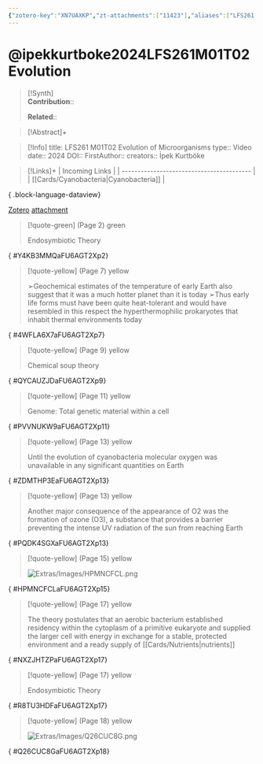 ```yaml
---
{"zotero-key":"XN7UAXKP","zt-attachments":["11423"],"aliases":["LFS261 M01T02 Evolution of Microorganisms"],"keywords":null,"FirstAuthor":"[[ İpek Kurtböke]]","tags":["source/video","Uni/LFS261"],"dg-publish":true,"permalink":"/sources/ipekkurtboke2024-lfs-261-m01-t02-evolution/","dgPassFrontmatter":true}
---
```


# @ipekkurtboke2024LFS261M01T02Evolution

>[!Synth]  
>**Contribution**::  
>  
>**Related**:: 
>  

> [!Abstract]+
> 

> [!Info]
> title: LFS261 M01T02 Evolution of Microorganisms
> type:: Video 
> date:: 2024
> DOI:: 
> FirstAuthor:: 
> creators:: İpek Kurtböke

> [!Links]+
>  | Incoming Links                            |
> | ----------------------------------------- |
> | [[Cards/Cyanobacteria\|Cyanobacteria]] |
> 
{ .block-language-dataview}


[Zotero](zotero://select/library/items/XN7UAXKP) [attachment](<file:///Users/nathanmaxwell/Zotero/storage/FU6AGT2X/%C4%B0pek%20Kurtb%C3%B6ke_2024_LFS261%20M01T02%20Evolution%20of%20Microorganisms.pdf>)

> [!quote-green] (Page 2) green
> 
> Endosymbiotic Theory
>
{ #Y4KB3MMQaFU6AGT2Xp2}


> [!quote-yellow] (Page 7) yellow
> 
> ➢Geochemical estimates of the temperature of early Earth also suggest that it was a much hotter planet than it is today ➢Thus early life forms must have been quite heat-tolerant and would have resembled in this respect the hyperthermophilic prokaryotes that inhabit thermal environments today
>
{ #4WFLA6X7aFU6AGT2Xp7}


> [!quote-yellow] (Page 9) yellow
> 
> Chemical soup theory
>
{ #QYCAUZJDaFU6AGT2Xp9}


> [!quote-yellow] (Page 11) yellow
> 
> Genome: Total genetic material within a cell
>
{ #PVVNUKW9aFU6AGT2Xp11}


> [!quote-yellow] (Page 13) yellow
> 
> Until the evolution of cyanobacteria molecular oxygen was unavailable in any significant quantities on Earth
>
{ #ZDMTHP3EaFU6AGT2Xp13}


> [!quote-yellow] (Page 13) yellow
> 
> Another major consequence of the appearance of O2 was the formation of ozone (O3), a substance that provides a barrier preventing the intense UV radiation of the sun from reaching Earth
>
{ #PQDK4SGXaFU6AGT2Xp13}


> [!quote-yellow] (Page 15) yellow
> 
> ![Extras/Images/HPMNCFCL.png](/img/user/Extras/Images/HPMNCFCL.png)
>
{ #HPMNCFCLaFU6AGT2Xp15}


> [!quote-yellow] (Page 17) yellow
> 
> The theory postulates that an aerobic bacterium established residency within the cytoplasm of a primitive eukaryote and supplied the larger cell with energy in exchange for a stable, protected environment and a ready supply of [[Cards/Nutrients\|nutrients]]
>
{ #NXZJHTZPaFU6AGT2Xp17}


> [!quote-yellow] (Page 17) yellow
> 
> Endosymbiotic Theory
>
{ #R8TU3HDFaFU6AGT2Xp17}


> [!quote-yellow] (Page 18) yellow
> 
> ![Extras/Images/Q26CUC8G.png](/img/user/Extras/Images/Q26CUC8G.png)
>
{ #Q26CUC8GaFU6AGT2Xp18}

